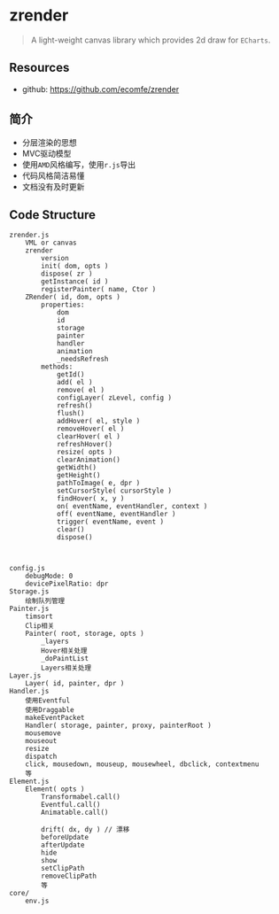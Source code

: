 # zrender

> A light-weight canvas library which provides 2d draw for `ECharts`.


## Resources

* github: <https://github.com/ecomfe/zrender>


## 简介

* 分层渲染的思想
* MVC驱动模型
* 使用`AMD`风格编写，使用`r.js`导出
* 代码风格简洁易懂
* 文档没有及时更新

## Code Structure

    zrender.js
        VML or canvas
        zrender
            version
            init( dom, opts )
            dispose( zr )
            getInstance( id )
            registerPainter( name, Ctor )
        ZRender( id, dom, opts )
            properties:
                dom
                id
                storage
                painter
                handler
                animation
                _needsRefresh
            methods:
                getId()
                add( el )
                remove( el )
                configLayer( zLevel, config )
                refresh()
                flush()
                addHover( el, style )
                removeHover( el )
                clearHover( el )
                refreshHover()
                resize( opts )
                clearAnimation()
                getWidth()
                getHeight()
                pathToImage( e, dpr )
                setCursorStyle( cursorStyle )
                findHover( x, y )
                on( eventName, eventHandler, context )
                off( eventName, eventHandler )
                trigger( eventName, event )
                clear()
                dispose()
                

            
    config.js
        debugMode: 0
        devicePixelRatio: dpr
    Storage.js
        绘制队列管理     
    Painter.js
        timsort
        Clip相关
        Painter( root, storage, opts )
            _layers
            Hover相关处理
            _doPaintList
            Layers相关处理
    Layer.js
        Layer( id, painter, dpr )
    Handler.js
        使用Eventful
        使用Draggable
        makeEventPacket
        Handler( storage, painter, proxy, painterRoot )
        mousemove
        mouseout
        resize
        dispatch
        click, mousedown, mouseup, mousewheel, dbclick, contextmenu
        等
    Element.js 
        Element( opts )
            Transformabel.call()
            Eventful.call()
            Animatable.call()

            drift( dx, dy ) // 漂移
            beforeUpdate
            afterUpdate
            hide
            show
            setClipPath
            removeClipPath
            等
    core/
        env.js


